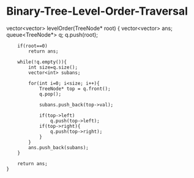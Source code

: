 # Binary-Tree-Level-Order-Traversal

vector<vector<int>> levelOrder(TreeNode* root) {
        vector<vector<int>> ans;
        queue<TreeNode*> q;
        q.push(root);

        if(root==0)
            return ans;

        while(!q.empty()){
            int size=q.size();
            vector<int> subans;
            
            for(int i=0; i<size; i++){
                TreeNode* top = q.front();
                q.pop();

                subans.push_back(top->val);

                if(top->left)
                    q.push(top->left);
                if(top->right){
                    q.push(top->right);
                }
            }
            ans.push_back(subans);
        }

        return ans;
    }
